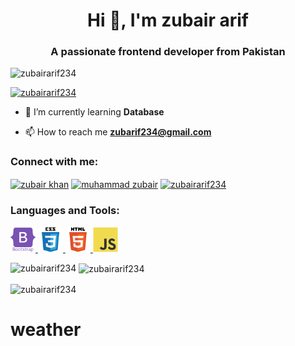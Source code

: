 <h1 align="center">Hi 👋, I'm zubair arif</h1>
<h3 align="center">A passionate frontend developer from Pakistan</h3>

<p align="left"> <img src="https://komarev.com/ghpvc/?username=zubairarif234&label=Profile%20views&color=0e75b6&style=flat" alt="zubairarif234" /> </p>

<p align="left"> <a href="https://github.com/ryo-ma/github-profile-trophy"><img src="https://github-profile-trophy.vercel.app/?username=zubairarif234" alt="zubairarif234" /></a> </p>

- 🌱 I’m currently learning **Database**

- 📫 How to reach me **zubarif234@gmail.com**

<h3 align="left">Connect with me:</h3>
<p align="left">
<a href="https://linkedin.com/in/zubair khan" target="blank"><img align="center" src="https://raw.githubusercontent.com/rahuldkjain/github-profile-readme-generator/master/src/images/icons/Social/linked-in-alt.svg" alt="zubair khan" height="30" width="40" /></a>
<a href="https://fb.com/muhammad zubair" target="blank"><img align="center" src="https://raw.githubusercontent.com/rahuldkjain/github-profile-readme-generator/master/src/images/icons/Social/facebook.svg" alt="muhammad zubair" height="30" width="40" /></a>
<a href="https://instagram.com/zubairarif234" target="blank"><img align="center" src="https://raw.githubusercontent.com/rahuldkjain/github-profile-readme-generator/master/src/images/icons/Social/instagram.svg" alt="zubairarif234" height="30" width="40" /></a>
</p>

<h3 align="left">Languages and Tools:</h3>
<p align="left"> <a href="https://getbootstrap.com" target="_blank" rel="noreferrer"> <img src="https://raw.githubusercontent.com/devicons/devicon/master/icons/bootstrap/bootstrap-plain-wordmark.svg" alt="bootstrap" width="40" height="40"/> </a> <a href="https://www.w3schools.com/css/" target="_blank" rel="noreferrer"> <img src="https://raw.githubusercontent.com/devicons/devicon/master/icons/css3/css3-original-wordmark.svg" alt="css3" width="40" height="40"/> </a> <a href="https://www.w3.org/html/" target="_blank" rel="noreferrer"> <img src="https://raw.githubusercontent.com/devicons/devicon/master/icons/html5/html5-original-wordmark.svg" alt="html5" width="40" height="40"/> </a> <a href="https://developer.mozilla.org/en-US/docs/Web/JavaScript" target="_blank" rel="noreferrer"> <img src="https://raw.githubusercontent.com/devicons/devicon/master/icons/javascript/javascript-original.svg" alt="javascript" width="40" height="40"/> </a> </p>

<p><img align="left" src="https://github-readme-stats.vercel.app/api/top-langs?username=zubairarif234&show_icons=true&locale=en&layout=compact" alt="zubairarif234" /></p>

<p>&nbsp;<img align="center" src="https://github-readme-stats.vercel.app/api?username=zubairarif234&show_icons=true&locale=en" alt="zubairarif234" /></p>

<p><img align="center" src="https://github-readme-streak-stats.herokuapp.com/?user=zubairarif234&" alt="zubairarif234" /></p>

# weather
